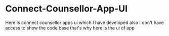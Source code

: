 # Connect-Counsellor-App-UI
Here is connect counsellor apps ui which I have developed also I don't have access to show the code base that's why here is the ui of app
